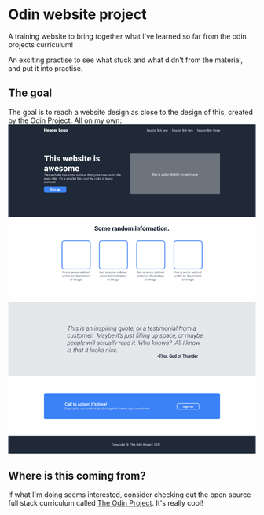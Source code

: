 # Odin website project

A training website to bring together what I've learned so far from the odin projects curriculum!

An exciting practise to see what stuck and what didn't from the material, and put it into practise.

## The goal

The goal is to reach a website design as close to the design of this, created by the Odin Project. All on my own:
![The odin project design](./images/odinprojectimagedesign01.png)

## Where is this coming from?

If what I'm doing seems interested, consider checking out the open source full stack curriculum called [The Odin Project](https://www.theodinproject.com). It's really cool!
